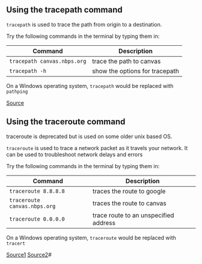 ## Using the tracepath command ##

`tracepath` is used to trace the path from origin to a destination. 

Try the following commands in the terminal by typing them in:

Command | Description
----------------------------|-----------------------------
`tracepath canvas.nbps.org` | trace the path to canvas
`tracepath -h`| show the options for tracepath

On a Windows operating system, `tracepath` would be replaced with `pathping`


[Source](https://www.oreilly.com/library/view/centos-quick-start/9781789344875/bad42240-4036-445f-997b-87d399deb57e.xhtml)


## Using the traceroute command ##

traceroute is deprecated but is used on some older unix based OS.

`traceroute` is used to trace a network packet as it travels your network. It can be used to troubleshoot network delays and errors

Try the following commands in the terminal by typing them in:

Command | Description
----------------------------|-----------------------------
`traceroute 8.8.8.8` | traces the route to google
`traceroute canvas.nbps.org` | traces the route to canvas
`traceroute 0.0.0.0` | trace route to an unspecified address


On a Windows operating system, `traceroute` would be replaced with `tracert`

[Source1](https://www.oreilly.com/library/view/mastering-windows-server/9781789804539/bc2eae11-335a-4603-8959-d044a41bbf13.xhtml)
[Source2](https://www.oreilly.com/library/view/centos-quick-start/9781789344875/a9b91e07-9534-485b-ae15-cd05d35f42a0.xhtml)#